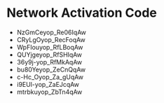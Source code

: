 # Network Activation Code
* NzGmCeyop_Re06IqAw
* CRyLgOyop_RecFoqAw
* WpFIouyop_RfLBoqAw
* QUYjgeyop_RfSHIqAw
* 36y9j-yop_RfMkAqAw
* bu80Yeyop_ZeCnQqAw
* c-Hc_Oyop_Za_gUqAw
* i9EUl-yop_ZaEJcqAw
* mtrbkuyop_ZbTn4qAw